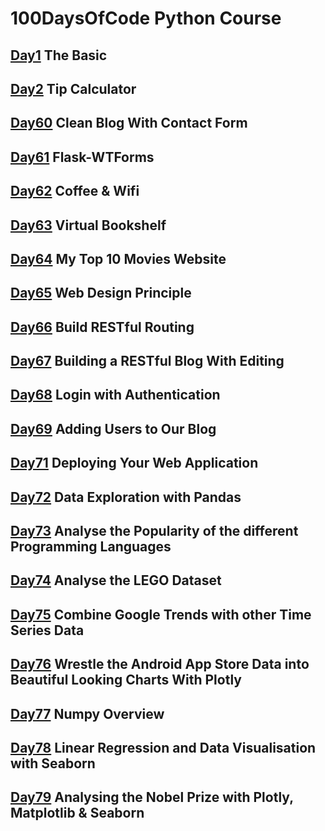 # 100DaysOfCode Python Course

## [Day1](Day1/README.md) The Basic

## [Day2](Day2/README.md) Tip Calculator

## [Day60](Day60/README.md) Clean Blog With Contact Form

## [Day61](Day61/README.md) Flask-WTForms

## [Day62](Day62/README.md) Coffee & Wifi

## [Day63](Day63/README.md) Virtual Bookshelf

## [Day64](Day64/README.md) My Top 10 Movies Website

## [Day65](Day65/README.md) Web Design Principle

## [Day66](Day66/README.md) Build RESTful Routing

## [Day67](Day67/README.md) Building a RESTful Blog With Editing

## [Day68](Day68/README.md) Login with Authentication

## [Day69](Day69/README.md) Adding Users to Our Blog

## [Day71](Day71/README.md) Deploying Your Web Application

## [Day72](Day72/README.md) Data Exploration with Pandas

## [Day73](Day73/README.md) Analyse the Popularity of the different Programming Languages

## [Day74](Day74/README.md) Analyse the LEGO Dataset

## [Day75](Day75/README.md) Combine Google Trends with other Time Series Data

## [Day76](Day76/README.md) Wrestle the Android App Store Data into Beautiful Looking Charts With Plotly

## [Day77](Day77/README.md) Numpy Overview

## [Day78](Day78/README.md) Linear Regression and Data Visualisation with Seaborn

## [Day79](Day79/README.md) Analysing the Nobel Prize with Plotly, Matplotlib & Seaborn
